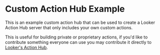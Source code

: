 # Custom Action Hub Example

This is an example custom action hub that can be used to create a Looker Action Hub server that only includes your own custom actions.

This is useful for building private or proprietary actions, if you'd like to contribute something everyone can use you may contribute it directly to [Looker's Action Hub](https://github.com/looker/actions).
